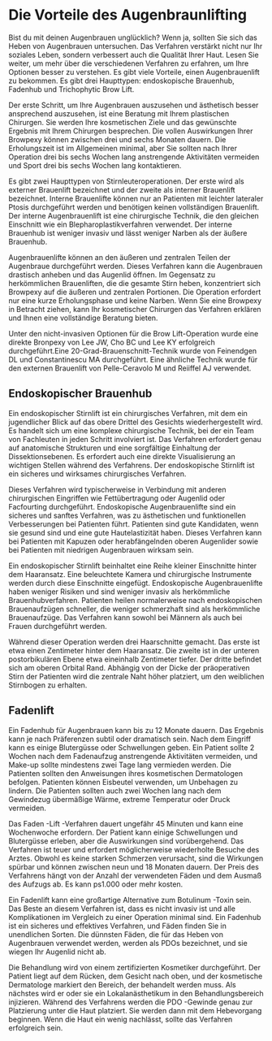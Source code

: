 # Die Vorteile des Augenbraunlifting

Bist du mit deinen Augenbrauen unglücklich? Wenn ja, sollten Sie sich das Heben von Augenbrauen untersuchen. Das Verfahren verstärkt nicht nur Ihr soziales Leben, sondern verbessert auch die Qualität Ihrer Haut. Lesen Sie weiter, um mehr über die verschiedenen Verfahren zu erfahren, um Ihre Optionen besser zu verstehen. Es gibt viele Vorteile, einen Augenbrauenlift zu bekommen. Es gibt drei Haupttypen: endoskopische Brauenhub, Fadenhub und Trichophytic Brow Lift.

Der erste Schritt, um Ihre Augenbrauen auszusehen und ästhetisch besser ansprechend auszusehen, ist eine Beratung mit Ihrem plastischen Chirurgen. Sie werden Ihre kosmetischen Ziele und das gewünschte Ergebnis mit Ihrem Chirurgen besprechen. Die vollen Auswirkungen Ihrer Browpexy können zwischen drei und sechs Monaten dauern. Die Erholungszeit ist im Allgemeinen minimal, aber Sie sollten nach Ihrer Operation drei bis sechs Wochen lang anstrengende Aktivitäten vermeiden und Sport drei bis sechs Wochen lang kontaktieren.

Es gibt zwei Haupttypen von Stirnleuteroperationen. Der erste wird als externer Brauenlift bezeichnet und der zweite als interner Brauenlift bezeichnet. Interne Brauenlifte können nur an Patienten mit leichter lateraler Ptosis durchgeführt werden und benötigen keinen vollständigen Brauenlift. Der interne Augenbrauenlift ist eine chirurgische Technik, die den gleichen Einschnitt wie ein Blepharoplastikverfahren verwendet. Der interne Brauenhub ist weniger invasiv und lässt weniger Narben als der äußere Brauenhub.

Augenbrauenlifte können an den äußeren und zentralen Teilen der Augenbraue durchgeführt werden. Dieses Verfahren kann die Augenbrauen drastisch anheben und das Augenlid öffnen. Im Gegensatz zu herkömmlichen Brauenliften, die die gesamte Stirn heben, konzentriert sich Browpexy auf die äußeren und zentralen Portionen. Die Operation erfordert nur eine kurze Erholungsphase und keine Narben. Wenn Sie eine Browpexy in Betracht ziehen, kann Ihr kosmetischer Chirurgen das Verfahren erklären und Ihnen eine vollständige Beratung bieten.

Unter den nicht-invasiven Optionen für die Brow Lift-Operation wurde eine direkte Bronpexy von Lee JW, Cho BC und Lee KY erfolgreich durchgeführt.Eine 20-Grad-Brauenschnitt-Technik wurde von Feinendgen DL und Constantinescu MA durchgeführt. Eine ähnliche Technik wurde für den externen Brauenlift von Pelle-Ceravolo M und Reiiffel AJ verwendet.

## Endoskopischer Brauenhub

Ein endoskopischer Stirnlift ist ein chirurgisches Verfahren, mit dem ein jugendlicher Blick auf das obere Drittel des Gesichts wiederhergestellt wird. Es handelt sich um eine komplexe chirurgische Technik, bei der ein Team von Fachleuten in jeden Schritt involviert ist. Das Verfahren erfordert genau auf anatomische Strukturen und eine sorgfältige Einhaltung der Dissektionsebenen. Es erfordert auch eine direkte Visualisierung an wichtigen Stellen während des Verfahrens. Der endoskopische Stirnlift ist ein sicheres und wirksames chirurgisches Verfahren.

Dieses Verfahren wird typischerweise in Verbindung mit anderen chirurgischen Eingriffen wie Fettübertragung oder Augenlid oder Facfourting durchgeführt. Endoskopische Augenbrauenlifte sind ein sicheres und sanftes Verfahren, was zu ästhetischen und funktionellen Verbesserungen bei Patienten führt. Patienten sind gute Kandidaten, wenn sie gesund sind und eine gute Hautelastizität haben. Dieses Verfahren kann bei Patienten mit Kapuzen oder herabfängelnden oberen Augenlider sowie bei Patienten mit niedrigen Augenbrauen wirksam sein.

Ein endoskopischer Stirnlift beinhaltet eine Reihe kleiner Einschnitte hinter dem Haaransatz. Eine beleuchtete Kamera und chirurgische Instrumente werden durch diese Einschnitte eingefügt. Endoskopische Augenbrauenlifte haben weniger Risiken und sind weniger invasiv als herkömmliche Brauenhubverfahren. Patienten heilen normalerweise nach endoskopischen Brauenaufzügen schneller, die weniger schmerzhaft sind als herkömmliche Brauenaufzüge. Das Verfahren kann sowohl bei Männern als auch bei Frauen durchgeführt werden.

Während dieser Operation werden drei Haarschnitte gemacht. Das erste ist etwa einen Zentimeter hinter dem Haaransatz. Die zweite ist in der unteren postorbikulären Ebene etwa eineinhalb Zentimeter tiefer. Der dritte befindet sich am oberen Orbital Rand. Abhängig von der Dicke der präoperativen Stirn der Patienten wird die zentrale Naht höher platziert, um den weiblichen Stirnbogen zu erhalten.

## Fadenlift

Ein Fadenhub für Augenbrauen kann bis zu 12 Monate dauern. Das Ergebnis kann je nach Präferenzen subtil oder dramatisch sein. Nach dem Eingriff kann es einige Blutergüsse oder Schwellungen geben. Ein Patient sollte 2 Wochen nach dem Fadenaufzug anstrengende Aktivitäten vermeiden, und Make-up sollte mindestens zwei Tage lang vermieden werden. Die Patienten sollten den Anweisungen ihres kosmetischen Dermatologen befolgen. Patienten können Eisbeutel verwenden, um Unbehagen zu lindern. Die Patienten sollten auch zwei Wochen lang nach dem Gewindezug übermäßige Wärme, extreme Temperatur oder Druck vermeiden.

Das Faden -Lift -Verfahren dauert ungefähr 45 Minuten und kann eine Wochenwoche erfordern. Der Patient kann einige Schwellungen und Blutergüsse erleben, aber die Auswirkungen sind vorübergehend. Das Verfahren ist teuer und erfordert möglicherweise wiederholte Besuche des Arztes. Obwohl es keine starken Schmerzen verursacht, sind die Wirkungen spürbar und können zwischen neun und 18 Monaten dauern. Der Preis des Verfahrens hängt von der Anzahl der verwendeten Fäden und dem Ausmaß des Aufzugs ab. Es kann ps1.000 oder mehr kosten.

Ein Fadenlift kann eine großartige Alternative zum Botulinum -Toxin sein. Das Beste an diesem Verfahren ist, dass es nicht invasiv ist und alle Komplikationen im Vergleich zu einer Operation minimal sind. Ein Fadenhub ist ein sicheres und effektives Verfahren, und Fäden finden Sie in unendlichen Sorten. Die dünnsten Fäden, die für das Heben von Augenbrauen verwendet werden, werden als PDOs bezeichnet, und sie wiegen Ihr Augenlid nicht ab.

Die Behandlung wird von einem zertifizierten Kosmetiker durchgeführt. Der Patient liegt auf dem Rücken, dem Gesicht nach oben, und der kosmetische Dermatologe markiert den Bereich, der behandelt werden muss. Als nächstes wird er oder sie ein Lokalanästhetikum in den Behandlungsbereich injizieren. Während des Verfahrens werden die PDO -Gewinde genau zur Platzierung unter die Haut platziert. Sie werden dann mit dem Hebevorgang beginnen. Wenn die Haut ein wenig nachlässt, sollte das Verfahren erfolgreich sein.
